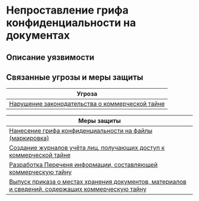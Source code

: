 # Непроставление грифа конфиденциальности на документах

## Описание уязвимости


## Связанные угрозы и меры защиты
|Угроза|
|-|
|[Нарушение законодательства о коммерческой тайне](/vkr/threats/page6)|

|Меры защиты|
|-|
|[Нанесение грифа конфиденциальности на файлы (маркировка)](/vkr/measures/page21)|
|[Создание журналов учёта лиц, получающих доступ к коммерческой тайне](/vkr/measures/page49)|
|[Разработка Переченя информации, составляющей коммерческую тайну](/vkr/measures/page50)|
|[Выпуск приказа о местах хранения документов, материалов и сведений, содержащих коммерческую тайну](/vkr/measures/page51)|
